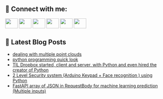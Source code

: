 ## 🔎 Connect with me:
[<img height="32" width="40" src="https://cdn.jsdelivr.net/npm/simple-icons@v5/icons/telegram.svg" />](https://t.me/bullbesh)
[<img height="32" width="40" src="https://cdn.jsdelivr.net/npm/simple-icons@v5/icons/vk.svg" />](https://vk.com/bullbesh)
[<img height="32" width="40" src="https://cdn.jsdelivr.net/npm/simple-icons@v5/icons/twitter.svg" />](https://twitter.com/bullbesh1)
[<img height="32" width="40" src="https://cdn.jsdelivr.net/npm/simple-icons@v5/icons/instagram.svg" />](https://www.instagram.com/bullbesh)
[<img height="32" width="40" src="https://cdn.jsdelivr.net/npm/simple-icons@v5/icons/reddit.svg" />](https://www.reddit.com/user/bullbesh)
[<img height="32" width="40" src="https://cdn.jsdelivr.net/npm/simple-icons@v5/icons/youtube.svg" />](https://www.youtube.com/channel/UCtfjRs6uzgq5mfm8S06WTcg)

## 📕 Latest Blog Posts
<!-- BLOG-POST-LIST:START -->
- [dealing with multiple point clouds](https://www.reddit.com/r/Python/comments/u26vot/dealing_with_multiple_point_clouds/)
- [python programming quick look](https://www.reddit.com/r/Python/comments/u25pul/python_programming_quick_look/)
- [TIL Dropbox started, client and server, with Python and even hired the creator of Python](https://www.reddit.com/r/Python/comments/u255tq/til_dropbox_started_client_and_server_with_python/)
- [2 Level Security system &lpar;Arduino Keypad + Face recognition &rpar; using Python](https://www.reddit.com/r/Python/comments/u24o2f/2_level_security_system_arduino_keypad_face/)
- [FastAPI array of JSON in RequestBody for machine learning prediction &lpar;Multiple inputs&rpar;](https://www.reddit.com/r/Python/comments/u22c4q/fastapi_array_of_json_in_requestbody_for_machine/)
<!-- BLOG-POST-LIST:END -->
